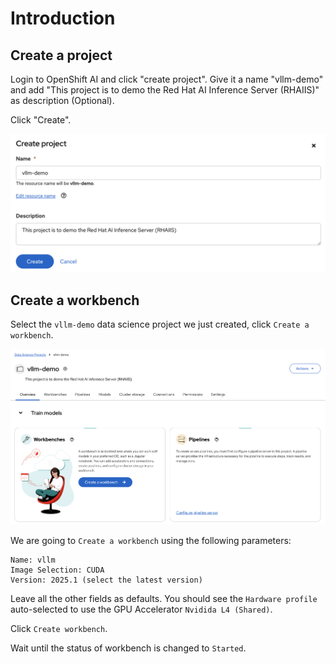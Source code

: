 # Introduction

## Create a project

Login to OpenShift AI and click "create project". Give it a name "vllm-demo" and add "This project is to demo the Red Hat AI Inference Server (RHAIIS)" as description (Optional).

Click "Create".

![images/create-project.png](images/create-project.png)

## Create a workbench

Select the `vllm-demo` data science project we just created, click `Create a workbench`.

![images/create-workbench.png](images/create-workbench.png)

We are going to `Create a workbench` using the following parameters:

    Name: vllm
    Image Selection: CUDA
    Version: 2025.1 (select the latest version)
   
Leave all the other fields as defaults. You should see the `Hardware profile` auto-selected to use the GPU Accelerator `Nvidida L4 (Shared)`.

Click `Create workbench`.

Wait until the status of workbench is changed to `Started`.